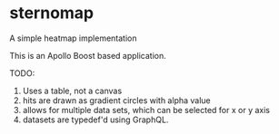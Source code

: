 # sternomap
A simple heatmap implementation

This is an Apollo Boost based application.

TODO:
1. Uses a table, not a canvas
1. hits are drawn as gradient circles with alpha value
1. allows for multiple data sets, which can be selected for x or y axis
1. datasets are typedef'd using GraphQL.

